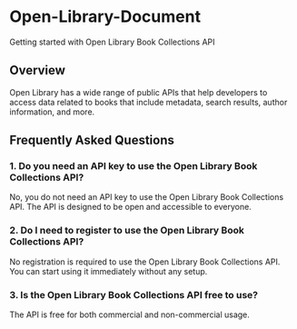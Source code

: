 # Open-Library-Document

Getting started with Open Library Book Collections API

## Overview

Open Library has a wide range of public APIs that help developers to access data related to books that include metadata, search results, author information, and more. 

## Frequently Asked Questions

### 1. Do you need an API key to use the Open Library Book Collections API?

No, you do not need an API key to use the Open Library Book Collections API. The API is designed to be open and accessible to everyone.

### 2. Do I need to register to use the Open Library Book Collections API?

No registration is required to use the Open Library Book Collections API. You can start using it immediately without any setup.

### 3. Is the Open Library Book Collections API free to use?

The API is free for both commercial and non-commercial usage.

